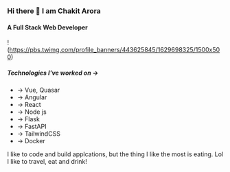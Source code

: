 ### Hi there 👋 I am Chakit Arora 
#### A Full Stack Web Developer

!(https://pbs.twimg.com/profile_banners/443625845/1629698325/1500x500)

##### Technologies I've worked on -> 
* -> Vue, Quasar
* -> Angular
* -> React
* -> Node js
* -> Flask
* -> FastAPI
* -> TailwindCSS
* -> Docker


I like to code and build applcations, but the thing I like the most is eating. Lol <br/>
I like to travel, eat and drink! <br/>



<!--
**arorachakit/arorachakit** is a ✨ _special_ ✨ repository because its `README.md` (this file) appears on your GitHub profile.

Here are some ideas to get you started:

- 🔭 I’m currently working on ...
- 🌱 I’m currently learning ...
- 👯 I’m looking to collaborate on ...
- 🤔 I’m looking for help with ...
- 💬 Ask me about ...
- 📫 How to reach me: ...
- 😄 Pronouns: ...
- ⚡ Fun fact: ...
-->
